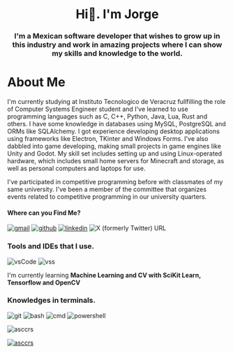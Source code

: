 # <h1 align="center">Hi🐸. I'm Jorge</h1>

<h3 align="center">I'm a Mexican software developer that wishes to grow up in this industry and work in amazing projects where I can show my skills and knowledge to the world.</h3>

# About Me
I'm currently studying at Instituto Tecnologico de Veracruz fullfilling the role of Computer Systems Engineer student and I've learned to use programming languages such as C, C++, Python, Java, Lua, Rust and others. I have some knowledge in databases using MySQL, PostgreSQL and ORMs like SQLAlchemy. I got experience developing desktop applications using frameworks like Electron, TKinter and Windows Forms. I've also dabbled into game developing, making small projects in game engines like Unity and Godot. My skill set includes setting up and using Linux-operated hardware, which includes small home servers for Minecraft and storage, as well as personal computers and laptops for use.

I've participated in competitive programming before with classmates of my same university. I've been a member of the committee that organizes events related to competitive programming in our university quarters.

#### Where can you Find Me?
[![gmail](https://img.shields.io/badge/Gmail-D14836?style=for-the-badge&logo=gmail&logoColor=white)](mailto:yokoderayouto69@gmail.com?Subject=Request%20Mission) [![github](https://img.shields.io/badge/GitHub-100000?style=for-the-badge&logo=github&logoColor=white)](https://github.com/kugololz) [![linkedin](https://img.shields.io/badge/LinkedIn-0077B5?style=for-the-badge&logo=linkedin&logoColor=white)]() ![X (formerly Twitter) URL](https://img.shields.io/twitter/url?url=https%3A%2F%2Ftwitter.com%2FCristopherAsc10&style=for-the-badge&logo=x&logoColor=white)

### Tools and IDEs that I use.

![vsCode](https://img.shields.io/badge/Visual_Studio_Code-0078D4?style=for-the-badge&logo=visual%20studio%20code&logoColor=white) ![vss](https://img.shields.io/badge/Visual_Studio-5C2D91?style=for-the-badge&logo=visual%20studio&logoColor=white)

I'm currently learning  **Machine Learning and CV with SciKit Learn, Tensorflow and OpenCV**

### Knowledges in terminals.
![git](https://img.shields.io/badge/GIT-E44C30?style=for-the-badge&logo=git&logoColor=white) ![bash](https://img.shields.io/badge/GNU%20Bash-4EAA25?style=for-the-badge&logo=GNU%20Bash&logoColor=white) ![cmd](https://img.shields.io/badge/windows%20terminal-4D4D4D?style=for-the-badge&logo=windows%20terminal&logoColor=white) ![powershell](https://img.shields.io/badge/powershell-5391FE?style=for-the-badge&logo=powershell&logoColor=white)


<p align="left"> <img src="https://komarev.com/ghpvc/?username=asccrs&label=Profile%20views&color=0e75b6&style=flat" alt="asccrs" /> </p>

<p align="left"> <a href="https://github.com/ryo-ma/github-profile-trophy"><img src="https://github-profile-trophy.vercel.app/?username=asccrs" alt="asccrs" /></a> </p>


